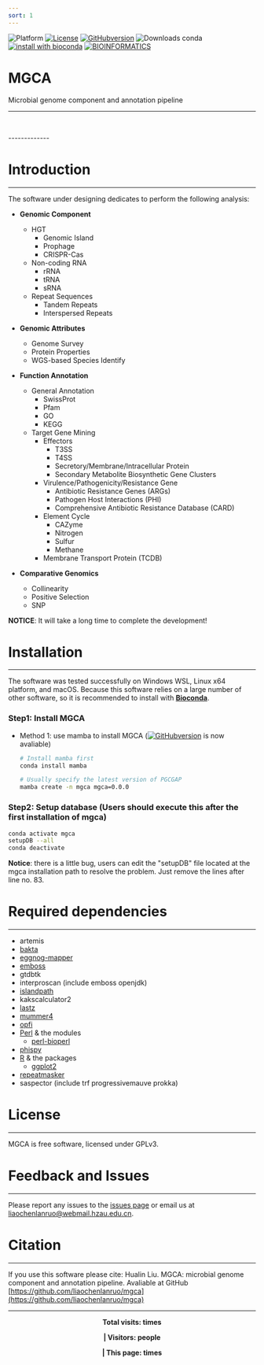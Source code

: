 ```yaml
---
sort: 1
---
```


![Platform](https://img.shields.io/badge/Platform-WSL%2FLinux%2FmacOS-green) [![License](https://img.shields.io/github/license/liaochenlanruo/mgca)](https://github.com/liaochenlanruo/mgca/blob/master/LICENSE) [![GitHubversion](https://anaconda.org/bioconda/mgca/badges/version.svg)](https://anaconda.org/bioconda/mgca) ![Downloads conda](https://img.shields.io/conda/dn/bioconda/mgca.svg?style=flat) [![install with bioconda](https://img.shields.io/badge/install%20with-bioconda-brightgreen.svg?style=flat)](http://bioconda.github.io/recipes/mgca/README.html) [![BIOINFORMATICS](https://pub.idqqimg.com/wpa/images/group.png "945751012")](//shang.qq.com/wpa/qunwpa?idkey=fd4637eecd73bf0a5a8caa274843a07afdf1fbbc40a86630df5d4b029749cc7b)

# MGCA

Microbial genome component and annotation pipeline

-------------

<p><center>
<div style="display:inline-block;width:200px;"><script type="text/javascript" src="//rf.revolvermaps.com/0/0/7.js?i=57lw18tyu78&amp;m=7&amp;c=ff0000&amp;cr1=ffffff&amp;sx=0" async="async"></script></div>
&nbsp;&nbsp;&nbsp;&nbsp;
<script type="text/javascript" src="//rf.revolvermaps.com/0/0/0.js?i=5yz1k9xmfb5&amp;d=3&amp;p=1&amp;b=0&amp;w=293&amp;g=2&amp;f=arial&amp;fs=12&amp;r=0&amp;c0=362b05&amp;c1=375363&amp;c2=000000&amp;ic0=0&amp;ic1=0" async="async"></script>
</center></p>
-------------

# Introduction
----

The software under designing dedicates to perform the following analysis:

- **Genomic Component**
  - HGT
    - Genomic Island
    - Prophage
    - CRISPR-Cas
  - Non-coding RNA
    - rRNA
    - tRNA
    - sRNA
  - Repeat Sequences
    - Tandem Repeats
    - Interspersed Repeats

- **Genomic Attributes**
  - Genome Survey
  - Protein Properties
  - WGS-based Species Identify

- **Function Annotation**
  - General Annotation
    - SwissProt
    - Pfam
    - GO
    - KEGG
  - Target Gene Mining
    - Effectors
      - T3SS
      - T4SS
      - Secretory/Membrane/Intracellular Protein
      - Secondary Metabolite Biosynthetic Gene Clusters
    - Virulence/Pathogenicity/Resistance Gene
      - Antibiotic Resistance Genes (ARGs)
      - Pathogen Host Interactions (PHI)
      - Comprehensive Antibiotic Resistance Database (CARD)
    - Element Cycle
      - CAZyme
      - Nitrogen
      - Sulfur
      - Methane
    - Membrane Transport Protein (TCDB)

- **Comparative Genomics**
  - Collinearity
  - Positive Selection
  - SNP

**NOTICE**: It will take a long time to complete the development!

# Installation
----
The software was tested successfully on Windows WSL, Linux x64 platform, and macOS. Because this software relies on a large number of other software, so it is recommended to install with **[Bioconda](https://bioconda.github.io/index.html)**.

### **Step1: Install MGCA**

- Method 1: use mamba to install MGCA ([![GitHubversion](https://anaconda.org/bioconda/mgca/badges/version.svg)](https://anaconda.org/bioconda/mgca) is now avaliable)
	
	```bash
	# Install mamba first
	conda install mamba
	
	# Usually specify the latest version of PGCGAP
	mamba create -n mgca mgca=0.0.0
	```

### **Step2: Setup database** (Users should execute this after the first installation of mgca)

```bash
conda activate mgca
setupDB --all
conda deactivate
```

**Notice**: there is a little bug, users can edit the "setupDB" file located at the mgca installation path to resolve the problem. Just remove the lines after line no. 83.

# Required dependencies
----

- artemis
- [bakta](https://github.com/oschwengers/bakta)
- [eggnog-mapper](https://github.com/eggnogdb/eggnog-mapper)
- [emboss](http://emboss.open-bio.org/)
- gtdbtk
- interproscan (include emboss openjdk)
- [islandpath](http://www.pathogenomics.sfu.ca/islandpath/)
- kakscalculator2
- [lastz](http://www.bx.psu.edu/~rsharris/lastz/)
- [mummer4](https://mummer4.github.io/)
- [opfi](https://github.com/wilkelab/Opfi)
- [Perl](http://www.perl.org/get.html) & the modules
  - [perl-bioperl](http://metacpan.org/pod/BioPerl)
- [phispy](https://github.com/linsalrob/PhiSpy)
- [R](https://www.r-project.org/) & the packages
  - [ggplot2](https://cran.r-project.org/web/packages/ggplot2/)
- [repeatmasker](http://www.repeatmasker.org)
- saspector (include trf progressivemauve prokka)


# License
-------

MGCA is free software, licensed under GPLv3.

# Feedback and Issues
-------------------

Please report any issues to the [issues page](https://github.com/liaochenlanruo/mgca/issues?_blank) or email us at <liaochenlanruo@webmail.hzau.edu.cn>.

# Citation
--------

If you use this software please cite: Hualin Liu. MGCA: microbial genome component and annotation pipeline. Avaliable at GitHub [https://github.com/liaochenlanruo/mgca](https://github.com/liaochenlanruo/mgca)


------------------------------------------------------------------------

<p><center><strong>
<link rel="stylesheet" href="//maxcdn.bootstrapcdn.com/font-awesome/4.3.0/css/font-awesome.min.css">

<script async src="//busuanzi.ibruce.info/busuanzi/2.3/busuanzi.pure.mini.js"></script>
<span id="busuanzi_container_site_pv"><i class="fa fa-spinner fa-spin"></i>Total visits: <span id="busuanzi_value_site_pv"></span> times</span>

<span class="post-meta-divider">|</span>
<span id="busuanzi_container_site_uv"><i class="fa fa-spinner fa-spin"></i>Visitors: <span id="busuanzi_value_site_uv"></span> people</span>

<span class="post-meta-divider">|</span>
<span id="busuanzi_container_page_pv"><i class="fa fa-spinner fa-spin"></i>
This page: <span id="busuanzi_value_page_pv"></span> times
</span>
</strong></center></p>
